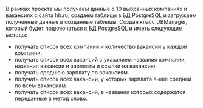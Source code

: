 В рамках проекта мы получаем данные о 10 выбранных компаниях и вакансиях с сайта hh.ru, создаем таблицы в БД PostgreSQL и загружаем полученные данные в созданные таблицы.
Создан класс DBManager, который будет подключаться к БД PostgreSQL и иметь следующие методы:
- получать список всех компаний и количество вакансий у каждой компании.
- получать список всех вакансий с указанием названия компании, названия вакансии и зарплаты и ссылки на вакансию.
- получать среднюю зарплату по вакансиям.
- получать список всех вакансий, у которых зарплата выше средней по всем вакансиям.
- получать список всех вакансий, в названии которых содержатся переданные в метод слово.